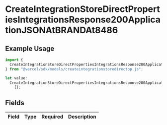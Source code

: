 # CreateIntegrationStoreDirectPropertiesIntegrationsResponse200ApplicationJSONAtBRANDAt8486

## Example Usage

```typescript
import {
  CreateIntegrationStoreDirectPropertiesIntegrationsResponse200ApplicationJSONAtBRANDAt8486,
} from "@vercel/sdk/models/createintegrationstoredirectop.js";

let value:
  CreateIntegrationStoreDirectPropertiesIntegrationsResponse200ApplicationJSONAtBRANDAt8486 =
    {};
```

## Fields

| Field       | Type        | Required    | Description |
| ----------- | ----------- | ----------- | ----------- |